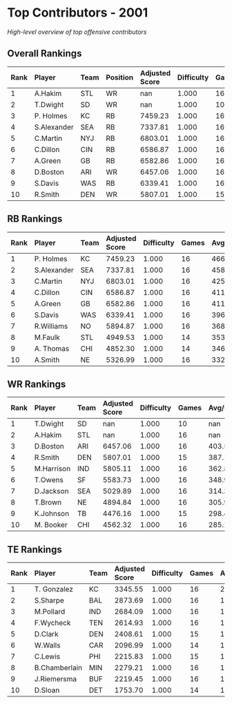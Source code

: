 # Top Contributors - 2001

*High-level overview of top offensive contributors*

## Overall Rankings

| Rank | Player      | Team | Position | Adjusted Score | Difficulty | Games | Avg/Game | Typical | Consistency | Trend      |
| :----| :-----------| :----| :--------| :--------------| :----------| :-----| :--------| :-------| :-----------| :----------|
| 1    | A.Hakim     | STL  | WR       | nan            | 1.000      | 16    | nan      | nan     | 15/1/0      | Decreasing |
| 2    | T.Dwight    | SD   | WR       | nan            | 1.000      | 10    | nan      | nan     | 9/1/0       | Increasing |
| 3    | P. Holmes   | KC   | RB       | 7459.23        | 1.000      | 16    | 466.20   | 525.83  | 8/0/8       | Increasing |
| 4    | S.Alexander | SEA  | RB       | 7337.81        | 1.000      | 16    | 458.61   | 474.25  | 8/2/6       | Increasing |
| 5    | C.Martin    | NYJ  | RB       | 6803.01        | 1.000      | 16    | 425.19   | 418.83  | 8/3/5       | Increasing |
| 6    | C.Dillon    | CIN  | RB       | 6586.87        | 1.000      | 16    | 411.68   | 401.14  | 6/2/8       | Stable     |
| 7    | A.Green     | GB   | RB       | 6582.86        | 1.000      | 16    | 411.43   | 402.93  | 6/2/8       | Stable     |
| 8    | D.Boston    | ARI  | WR       | 6457.06        | 1.000      | 16    | 403.57   | 423.20  | 8/1/7       | Decreasing |
| 9    | S.Davis     | WAS  | RB       | 6339.41        | 1.000      | 16    | 396.21   | 404.61  | 8/2/6       | Increasing |
| 10   | R.Smith     | DEN  | WR       | 5807.01        | 1.000      | 15    | 387.13   | 361.41  | 7/2/6       | Stable     |

## RB Rankings

| Rank | Player      | Team | Adjusted Score | Difficulty | Games | Avg/Game | Typical | Consistency | Trend      |
| :----| :-----------| :----| :--------------| :----------| :-----| :--------| :-------| :-----------| :----------|
| 1    | P. Holmes   | KC   | 7459.23        | 1.000      | 16    | 466.20   | 525.83  | 8/0/8       | Increasing |
| 2    | S.Alexander | SEA  | 7337.81        | 1.000      | 16    | 458.61   | 474.25  | 8/2/6       | Increasing |
| 3    | C.Martin    | NYJ  | 6803.01        | 1.000      | 16    | 425.19   | 418.83  | 8/3/5       | Increasing |
| 4    | C.Dillon    | CIN  | 6586.87        | 1.000      | 16    | 411.68   | 401.14  | 6/2/8       | Stable     |
| 5    | A.Green     | GB   | 6582.86        | 1.000      | 16    | 411.43   | 402.93  | 6/2/8       | Stable     |
| 6    | S.Davis     | WAS  | 6339.41        | 1.000      | 16    | 396.21   | 404.61  | 8/2/6       | Increasing |
| 7    | R.Williams  | NO   | 5894.87        | 1.000      | 16    | 368.43   | 345.10  | 8/2/6       | Decreasing |
| 8    | M.Faulk     | STL  | 4949.53        | 1.000      | 14    | 353.54   | 346.76  | 5/3/6       | Stable     |
| 9    | A. Thomas   | CHI  | 4852.30        | 1.000      | 14    | 346.59   | 338.80  | 7/0/7       | Increasing |
| 10   | A.Smith     | NE   | 5326.99        | 1.000      | 16    | 332.94   | 336.33  | 8/1/7       | Increasing |

## WR Rankings

| Rank | Player     | Team | Adjusted Score | Difficulty | Games | Avg/Game | Typical | Consistency | Trend      |
| :----| :----------| :----| :--------------| :----------| :-----| :--------| :-------| :-----------| :----------|
| 1    | T.Dwight   | SD   | nan            | 1.000      | 10    | nan      | nan     | 9/1/0       | Increasing |
| 2    | A.Hakim    | STL  | nan            | 1.000      | 16    | nan      | nan     | 15/1/0      | Decreasing |
| 3    | D.Boston   | ARI  | 6457.06        | 1.000      | 16    | 403.57   | 423.20  | 8/1/7       | Decreasing |
| 4    | R.Smith    | DEN  | 5807.01        | 1.000      | 15    | 387.13   | 361.41  | 7/2/6       | Stable     |
| 5    | M.Harrison | IND  | 5805.11        | 1.000      | 16    | 362.82   | 360.85  | 7/0/9       | Decreasing |
| 6    | T.Owens    | SF   | 5583.73        | 1.000      | 16    | 348.98   | 370.57  | 8/4/4       | Stable     |
| 7    | D.Jackson  | SEA  | 5029.89        | 1.000      | 16    | 314.37   | 291.89  | 8/1/7       | Increasing |
| 8    | T.Brown    | NE   | 4894.84        | 1.000      | 16    | 305.93   | 286.08  | 8/0/8       | Decreasing |
| 9    | K.Johnson  | TB   | 4476.16        | 1.000      | 15    | 298.41   | 288.93  | 7/5/3       | Stable     |
| 10   | M. Booker  | CHI  | 4562.32        | 1.000      | 16    | 285.14   | 302.47  | 8/4/4       | Decreasing |

## TE Rankings

| Rank | Player        | Team | Adjusted Score | Difficulty | Games | Avg/Game | Typical | Consistency | Trend      |
| :----| :-------------| :----| :--------------| :----------| :-----| :--------| :-------| :-----------| :----------|
| 1    | T. Gonzalez   | KC   | 3345.55        | 1.000      | 16    | 209.10   | 226.24  | 7/1/8       | Decreasing |
| 2    | S.Sharpe      | BAL  | 2873.69        | 1.000      | 16    | 179.61   | 159.36  | 7/0/9       | Decreasing |
| 3    | M.Pollard     | IND  | 2684.09        | 1.000      | 16    | 167.76   | 162.98  | 5/3/8       | Stable     |
| 4    | F.Wycheck     | TEN  | 2614.93        | 1.000      | 16    | 163.43   | 107.15  | 6/2/8       | Decreasing |
| 5    | D.Clark       | DEN  | 2408.61        | 1.000      | 15    | 160.57   | 152.11  | 6/1/8       | Decreasing |
| 6    | W.Walls       | CAR  | 2096.99        | 1.000      | 14    | 149.78   | 158.52  | 6/2/6       | Decreasing |
| 7    | C.Lewis       | PHI  | 2215.83        | 1.000      | 15    | 147.72   | 82.29   | 6/2/7       | Decreasing |
| 8    | B.Chamberlain | MIN  | 2279.21        | 1.000      | 16    | 142.45   | 148.78  | 8/2/6       | Increasing |
| 9    | J.Riemersma   | BUF  | 2219.45        | 1.000      | 16    | 138.72   | 139.48  | 6/2/8       | Decreasing |
| 10   | D.Sloan       | DET  | 1753.70        | 1.000      | 14    | 125.26   | 120.16  | 6/2/6       | Increasing |

